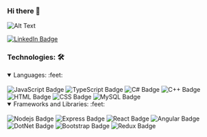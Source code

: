 ### Hi there 👋

![Alt Text](https://media.giphy.com/media/vFKqnCdLPNOKc/giphy.gif)

<div id="badges">
  <a href="https://www.linkedin.com/in/lucas-conde-5b8227216/">
    <img src="https://img.shields.io/badge/LinkedIn-blue?style=for-the-badge&logo=linkedin&logoColor=white" alt="LinkedIn Badge"/>
  </a>
</div>

### Technologies: :hammer_and_wrench:
<details open>
  <summary>Languages: :feet:</summary>
    <br/>
    <img src="https://img.shields.io/badge/JavaScript-F7DF1E?style=for-the-badge&logo=javascript&logoColor=black" alt="JavaScript Badge"/>
    <img src="https://img.shields.io/badge/TypeScript-007ACC?style=for-the-badge&logo=typescript&logoColor=white" alt="TypeScript Badge"/>
    <img src="https://img.shields.io/badge/C%23-239120?style=for-the-badge&logo=c-sharp&logoColor=white" alt="C# Badge"/>
    <img src="https://img.shields.io/badge/C%2B%2B-00599C?style=for-the-badge&logo=c%2B%2B&logoColor=white" alt="C++ Badge"/>
    <img src="https://img.shields.io/badge/HTML5-E34F26?style=for-the-badge&logo=html5&logoColor=white" alt="HTML Badge"/>
    <img src="https://img.shields.io/badge/CSS3-1572B6?style=for-the-badge&logo=css3&logoColor=white" alt="CSS Badge"/>
    <img src="https://img.shields.io/badge/MySQL-00000F?style=for-the-badge&logo=mysql&logoColor=white" alt="MySQL Badge"/>
</details>

<details open>
  <summary>Frameworks and Libraries: :feet:</summary>
    <br/>
    <img src="https://img.shields.io/badge/Node.js-43853D?style=for-the-badge&logo=node.js&logoColor=white" alt="Nodejs Badge"/>
    <img src="https://img.shields.io/badge/Express.js-404D59?style=for-the-badge" alt="Express Badge"/>
    <img src="https://img.shields.io/badge/React-20232A?style=for-the-badge&logo=react&logoColor=61DAFB" alt="React Badge"/>
    <img src="https://img.shields.io/badge/Angular-DD0031?style=for-the-badge&logo=angular&logoColor=white" alt="Angular Badge"/>
    <img src="https://img.shields.io/badge/.NET-5C2D91?style=for-the-badge&logo=.net&logoColor=white" alt="DotNet Badge"/>
    <img src="https://img.shields.io/badge/Bootstrap-563D7C?style=for-the-badge&logo=bootstrap&logoColor=white" alt="Bootstrap Badge"/>
    <img src="https://img.shields.io/badge/Redux-593D88?style=for-the-badge&logo=redux&logoColor=white" alt="Redux Badge"/>  
</details>





<!--
**CondeReggi/CondeReggi** is a ✨ _special_ ✨ repository because its `README.md` (this file) appears on your GitHub profile.

Here are some ideas to get you started:

- 🔭 I’m currently working on ...
- 🌱 I’m currently learning ...
- 👯 I’m looking to collaborate on ...
- 🤔 I’m looking for help with ...
- 💬 Ask me about ...
- 📫 How to reach me: ...
- 😄 Pronouns: ...
- ⚡ Fun fact: ...
-->
